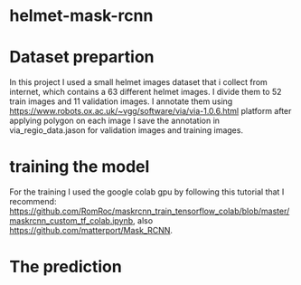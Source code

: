 # helmet-mask-rcnn
# Dataset prepartion
In this project I used a small helmet images dataset that i collect from internet, which contains a 63 different helmet images. I divide them to 52 train images and 11 validation images. I annotate them using https://www.robots.ox.ac.uk/~vgg/software/via/via-1.0.6.html platform after applying polygon on each image I save the annotation in via_regio_data.jason for validation images and training images. 
# training the model
For the training I used the google colab gpu by following this tutorial that I recommend: https://github.com/RomRoc/maskrcnn_train_tensorflow_colab/blob/master/maskrcnn_custom_tf_colab.ipynb, also https://github.com/matterport/Mask_RCNN. 
# The prediction
